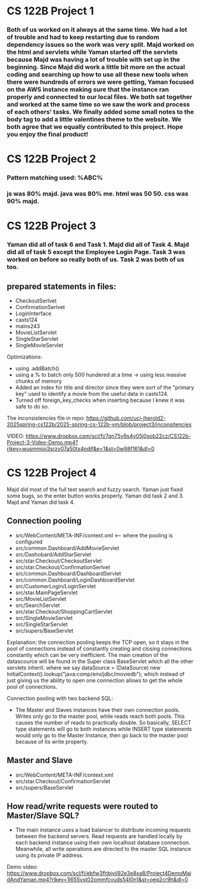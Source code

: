 # CS 122B Project 1 

### Both of us worked on it always at the same time. We had a lot of trouble and had to keep restarting due to random dependency issues so the work was very split. Majd worked on the html and servlets while Yaman started off the servlets because Majd was having a lot of trouble with set up in the beginning. Since Majd did work a little bit more on the actual coding and searching up how to use all these new tools when there were hundreds of errors we were getting, Yaman focused on the AWS instance making sure that the instance ran properly and connected to our local files. We both sat together and worked at the same time so we saw the work and process of each others' tasks. We finally added some small notes to the body tag to add a little valentines theme to the website. We both agree that we equally contributed to this project. Hope you enjoy the final product!

# CS 122B Project 2

### Pattern matching used: %ABC%

### js was 80% majd. java was 80% me. html was 50 50. css was 90% majd. 

# CS 122B Project 3

### Yaman did all of task 6 and Task 1. Majd did all of Task 4. Majd did all of task 5 except the Employee Login Page. Task 3 was worked on before so really both of us. Task 2 was both of us too.

## prepared statements in files:
- CheckoutSerlvet
- ConfirmationSerlvet
- LoginInterface
- casts124
- mains243
- MovieListServlet
- SingleStarServlet
- SingleMovieServlet

Optimizations:
- using .addBatch()
- using a % to batch only 500 hundered at a time -> using less massive chunks of memory
- Added an index for title and director since they were sort of the "primary key" used to identify a movie from the useful data in casts124.
- Turned off foreign_key_checks when inserting because I knew it was safe to do so.

The inconsistencies file in repo: https://github.com/uci-jherold2-2025spring-cs122b/2025-spring-cs-122b-ym/blob/project3/inconsitencies

VIDEO:
https://www.dropbox.com/scl/fi/7qn75y9s4y05j0sob22cz/CS122b-Project-3-Video-Demo.mp4?rlkey=wusmmjoi3srzv07a50tx4ndif&e=1&st=0w98f161&dl=0


# CS 122B Project 4

Majd did most of the full text search and fuzzy search. Yaman just fixed some bugs, so the enter button works properly. Yaman did task 2 and 3. Majd and Yaman did task 4. 

## Connection pooling

- src/WebContent/META-INF/context.xml <-- where the pooling is configured
- src/common.Dashboard/AddMovieServlet
- src/Dashobard/AddStarServlet
- src/star.Checkout/CheckoutServlet
- src/star.Checkout/ConfirmationSerlvet
- src/common.Dashboard/DashboardServlet
- src/common.Dashboard/LoginDashboardServlet
- src/CustomerLogin/LoginServlet
- src/star.MainPageServlet
- src/MovieListServlet
- src/SearchServlet
- src/star.Checkout/ShoppingCartServlet
- src/SingleMovieServlet
- src/SingleStarServlet
- src/supers/BaseServlet

Explanation: the connection pooling keeps the TCP open, so it stays in the pool of connections instead of constantly creating and closing connections constantly which can be very inefficient. The main creation of the datascource will be found in the Super class BaseServlet which all the other servlets inherit. where we say dataSource = (DataSource) new InitialContext().lookup("java:comp/env/jdbc/moviedb"); which instead of just giving us the ability to open one connection allows to get the whole pool of connections.

Connection pooling with two backend SQL:
- The Master and Slaves instances have their own connection pools. Writes only go to the master pool, while reads reach both pools. This causes the number of reads to practically double. So basically, SELECT type statements will go to both instances while INSERT type statements would only go to the Master Instance, then go back to the master pool because of its write property.


## Master and Slave
- src/WebContent/META-INF/context.xml
- src/star.Checkout/ConfirmationServlet
- src/supers/BaseServlet

## How read/write requests were routed to Master/Slave SQL?
- The main instance uses a load balancer to distribute incoming requests between the backend servers. Read requests are handled locally by each backend instance using their own localhost database connection. Meanwhile, all write operations are directed to the master SQL instance using its private IP address.
 
Demo video: https://www.dropbox.com/scl/fi/ebfw3fhbjyii92e3e8xa8/Project4DemoMajdAndYaman.mp4?rlkey=1l655vst02ommfcvuds54l0n1&st=oeq2cr9h&dl=0

